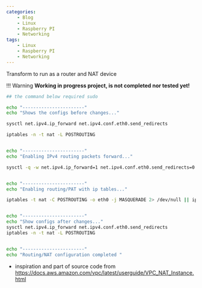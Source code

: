 ```yaml
---
categories:
    - Blog
    - Linux
    - Raspberry PI
    - Networking
tags:
    - Linux
    - Raspberry PI
    - Networking
---
```


Transform to run as a router and NAT device


!!! Warning
    **Working in progress project, is not completed nor tested yet!**

```bash
## the command below required sudo

echo "-----------------------"
echo "Shows the configs before changes..."

sysctl net.ipv4.ip_forward net.ipv4.conf.eth0.send_redirects

iptables -n -t nat -L POSTROUTING 


echo "-----------------------"
echo "Enabling IPv4 routing packets forward..."

sysctl -q -w net.ipv4.ip_forward=1 net.ipv4.conf.eth0.send_redirects=0


echo "-----------------------"
echo "Enabling routing/PAT with ip tables..."

iptables -t nat -C POSTROUTING -o eth0 -j MASQUERADE 2> /dev/null || iptables -t nat -A POSTROUTING -o eth0 -j MASQUERADE


echo "-----------------------" 
echo "Show configs after changes..."
sysctl net.ipv4.ip_forward net.ipv4.conf.eth0.send_redirects
iptables -n -t nat -L POSTROUTING 


echo "-----------------------"
echo "Routing/NAT configuration completed "
```

- inspiration and part of source code from <https://docs.aws.amazon.com/vpc/latest/userguide/VPC_NAT_Instance.html>
